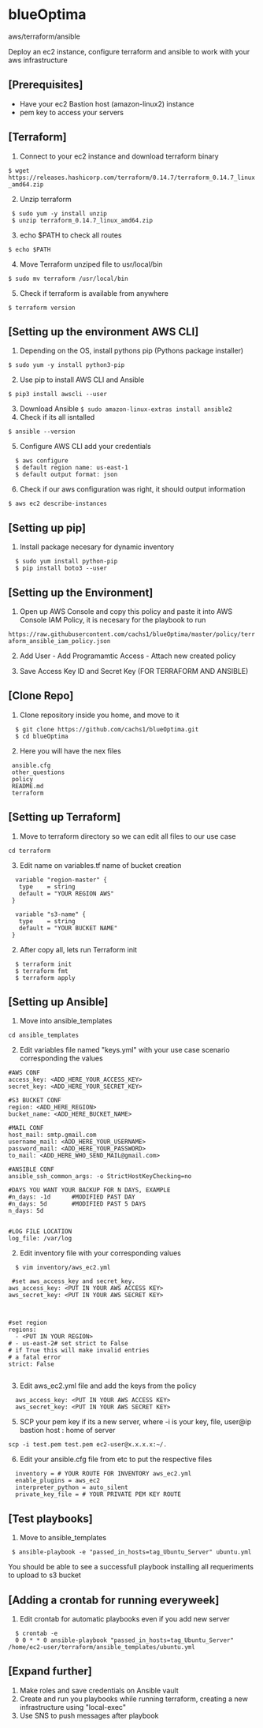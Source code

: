 # blueOptima
aws/terraform/ansible

Deploy an ec2 instance, configure terraform and ansible to work with your aws infrastructure

## [Prerequisites]
- Have your ec2 Bastion host (amazon-linux2) instance
- pem key to access your servers

## [Terraform]

1. Connect to your ec2 instance and download terraform binary

 `$ wget https://releases.hashicorp.com/terraform/0.14.7/terraform_0.14.7_linux_amd64.zip`

2. Unzip terraform
```
 $ sudo yum -y install unzip
 $ unzip terraform_0.14.7_linux_amd64.zip
```
3. echo $PATH to check all routes

  `$ echo $PATH`
  
4. Move Terraform unziped file to usr/local/bin

  `$ sudo mv terraform /usr/local/bin`
  
5. Check if terraform is available from anywhere

  `$ terraform version`
  
## [Setting up the environment AWS CLI]

1. Depending on the OS, install pythons pip (Pythons package installer)

  `$ sudo yum -y install python3-pip`
  
2. Use pip to install AWS CLI and Ansible

  `$ pip3 install awscli --user`
  
3. Download Ansible
`
  $ sudo amazon-linux-extras install ansible2
`
4. Check if its all isntalled

  `$ ansible --version`
  
5. Configure AWS CLI add your credentials
```
  $ aws configure
  $ default region name: us-east-1
  $ default output format: json
```  
6. Check if our aws configuration was right, it should output information

 `$ aws ec2 describe-instances`
 
## [Setting up pip]

1. Install package necesary for dynamic inventory
```
  $ sudo yum install python-pip
  $ pip install boto3 --user
````  
## [Setting up the Environment]

1. Open up AWS Console and copy this policy and paste it into AWS Console IAM Policy, it is necesary for the playbook to run

  `https://raw.githubusercontent.com/cachs1/blueOptima/master/policy/terraform_ansible_iam_policy.json`
   
2. Add User - Add Programamtic Access - Attach new created policy 

3. Save Access Key ID and Secret Key (FOR TERRAFORM AND ANSIBLE)

## [Clone Repo]

1. Clone repository inside you home, and move to it
```
  $ git clone https://github.com/cachs1/blueOptima.git
  $ cd blueOptima
```

2. Here you will have the nex files
```
 ansible.cfg
 other_questions
 policy
 README.md
 terraform
```
## [Setting up Terraform]

1. Move to terraform directory so we can edit all files to our use case

  `cd terraform`
  
3. Edit name on variables.tf name of bucket creation
```
  variable "region-master" {
   type    = string
   default = "YOUR REGION AWS"
 }

  variable "s3-name" {
   type    = string
   default = "YOUR BUCKET NAME" 
 }
```

2. After copy all, lets run Terraform init
```
  $ terraform init
  $ terraform fmt
  $ terraform apply
```  
## [Setting up Ansible]

1. Move into ansible_templates

  `cd ansible_templates`


2. Edit variables file named "keys.yml" with your use case scenario corresponding the values
```
#AWS CONF
access_key: <ADD_HERE_YOUR_ACCESS_KEY>
secret_key: <ADD_HERE_YOUR_SECRET_KEY>

#S3 BUCKET CONF
region: <ADD_HERE_REGION>
bucket_name: <ADD_HERE_BUCKET_NAME>

#MAIL CONF
host_mail: smtp.gmail.com
username_mail: <ADD_HERE_YOUR_USERNAME>
password_mail: <ADD_HERE_YOUR_PASSWORD>
to_mail: <ADD_HERE_WHO_SEND_MAIL@gmail.com>

#ANSIBLE CONF
ansible_ssh_common_args: -o StrictHostKeyChecking=no

#DAYS YOU WANT YOUR BACKUP FOR N DAYS, EXAMPLE 
#n_days: -1d      #MODIFIED PAST DAY
#n_days: 5d       #MODIFIED PAST 5 DAYS
n_days: 5d


#LOG FILE LOCATION
log_file: /var/log

```
2. Edit inventory file with your corresponding values
```
  $ vim inventory/aws_ec2.yml
 
 #set aws_access_key and secret_key.
aws_access_key: <PUT IN YOUR AWS ACCESS KEY>
aws_secret_key: <PUT IN YOUR AWS SECRET KEY>



#set region
regions: 
  - <PUT IN YOUR REGION>
# - us-east-2# set strict to False    
# if True this will make invalid entries 
# a fatal error
strict: False


```  
3. Edit aws_ec2.yml file and add the keys from the policy 
```
  aws_access_key: <PUT IN YOUR AWS ACCESS KEY>
  aws_secret_key: <PUT IN YOUR AWS SECRET KEY>
```
5. SCP your pem key if its a new server, where -i is your key, file, user@ip bastion host : home of server

  `scp -i test.pem test.pem ec2-user@x.x.x.x:~/.`

6. Edit your ansible.cfg file from etc to put the respective files
```
  inventory = # YOUR ROUTE FOR INVENTORY aws_ec2.yml
  enable_plugins = aws_ec2
  interpreter_python = auto_silent
  private_key_file = # YOUR PRIVATE PEM KEY ROUTE
```  
## [Test playbooks]

1. Move to ansible_templates

 ` $ ansible-playbook -e "passed_in_hosts=tag_Ubuntu_Server" ubuntu.yml`
  
You should be able to see a successfull playbook installing all requeriments to upload to s3 bucket

  
## [Adding a crontab for running everyweek]

1. Edit crontab for automatic playbooks even if you add new server
```
  $ crontab -e
  0 0 * * 0 ansible-playbook "passed_in_hosts=tag_Ubuntu_Server" /home/ec2-user/terraform/ansible_templates/ubuntu.yml
```

## [Expand further]

1. Make roles and save credentials on Ansible vault
1. Create and run you playbooks while running terraform, creating a new infrastructure using "local-exec"
2. Use SNS to push messages after playbook
  




